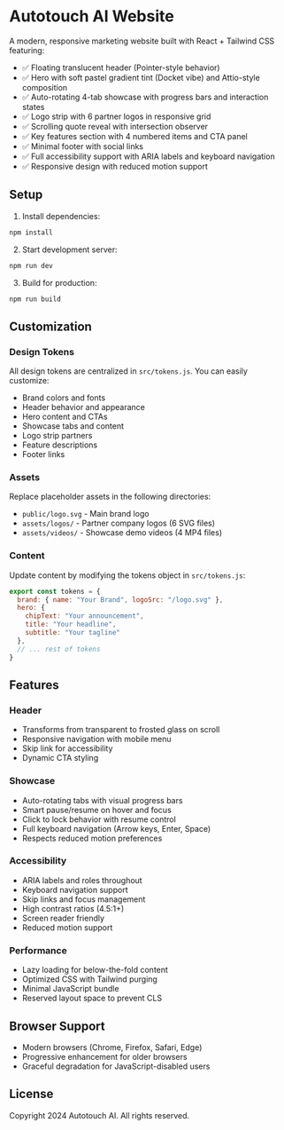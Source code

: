 # Autotouch AI Website

A modern, responsive marketing website built with React + Tailwind CSS featuring:

- ✅ Floating translucent header (Pointer-style behavior)
- ✅ Hero with soft pastel gradient tint (Docket vibe) and Attio-style composition
- ✅ Auto-rotating 4-tab showcase with progress bars and interaction states
- ✅ Logo strip with 6 partner logos in responsive grid
- ✅ Scrolling quote reveal with intersection observer
- ✅ Key features section with 4 numbered items and CTA panel
- ✅ Minimal footer with social links
- ✅ Full accessibility support with ARIA labels and keyboard navigation
- ✅ Responsive design with reduced motion support

## Setup

1. Install dependencies:
```bash
npm install
```

2. Start development server:
```bash
npm run dev
```

3. Build for production:
```bash
npm run build
```

## Customization

### Design Tokens

All design tokens are centralized in `src/tokens.js`. You can easily customize:

- Brand colors and fonts
- Header behavior and appearance
- Hero content and CTAs
- Showcase tabs and content
- Logo strip partners
- Feature descriptions
- Footer links

### Assets

Replace placeholder assets in the following directories:

- `public/logo.svg` - Main brand logo
- `assets/logos/` - Partner company logos (6 SVG files)
- `assets/videos/` - Showcase demo videos (4 MP4 files)

### Content

Update content by modifying the tokens object in `src/tokens.js`:

```javascript
export const tokens = {
  brand: { name: "Your Brand", logoSrc: "/logo.svg" },
  hero: {
    chipText: "Your announcement",
    title: "Your headline",
    subtitle: "Your tagline"
  },
  // ... rest of tokens
}
```

## Features

### Header
- Transforms from transparent to frosted glass on scroll
- Responsive navigation with mobile menu
- Skip link for accessibility
- Dynamic CTA styling

### Showcase
- Auto-rotating tabs with visual progress bars
- Smart pause/resume on hover and focus
- Click to lock behavior with resume control
- Full keyboard navigation (Arrow keys, Enter, Space)
- Respects reduced motion preferences

### Accessibility
- ARIA labels and roles throughout
- Keyboard navigation support
- Skip links and focus management
- High contrast ratios (4.5:1+)
- Screen reader friendly
- Reduced motion support

### Performance
- Lazy loading for below-the-fold content
- Optimized CSS with Tailwind purging
- Minimal JavaScript bundle
- Reserved layout space to prevent CLS

## Browser Support

- Modern browsers (Chrome, Firefox, Safari, Edge)
- Progressive enhancement for older browsers
- Graceful degradation for JavaScript-disabled users

## License

Copyright 2024 Autotouch AI. All rights reserved.